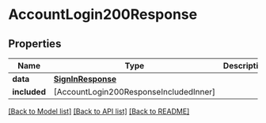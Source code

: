 # AccountLogin200Response

## Properties
Name | Type | Description | Notes
------------ | ------------- | ------------- | -------------
**data** | [**SignInResponse**](SignInResponse.md) |  | 
**included** | [AccountLogin200ResponseIncludedInner] |  | 

[[Back to Model list]](../README.md#documentation-for-models) [[Back to API list]](../README.md#documentation-for-api-endpoints) [[Back to README]](../README.md)


